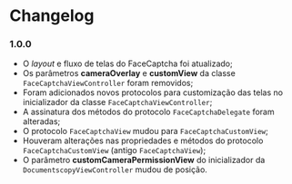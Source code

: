 # Changelog

### 1.0.0
- O *layout* e fluxo de telas do FaceCaptcha foi atualizado;
- Os parâmetros **cameraOverlay** e **customView** da classe `FaceCaptchaViewController` foram removidos;
- Foram adicionados novos protocolos para customização das telas no inicializador da classe `FaceCaptchaViewController`;
- A assinatura dos métodos do protocolo `FaceCaptchaDelegate` foram alteradas;
- O protocolo `FaceCaptchaView` mudou para `FaceCaptchaCustomView`;
- Houveram alterações nas propriedades e métodos do protocolo `FaceCaptchaCustomView` (antigo `FaceCaptchaView`);
- O parâmetro **customCameraPermissionView** do inicializador da `DocumentscopyViewController` mudou de posição. 